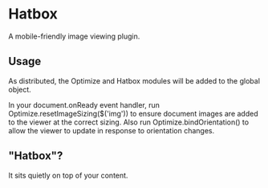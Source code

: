 Hatbox
======
A mobile-friendly image viewing plugin.

Usage
-----
As distributed, the Optimize and Hatbox modules will be added to the global object.

In your document.onReady event handler, run Optimize.resetImageSizing($('img')) to ensure document images are added to the viewer at the correct sizing. Also run Optimize.bindOrientation() to allow the viewer to update in response to orientation changes.

"Hatbox"?
---------
It sits quietly on top of your content.  
